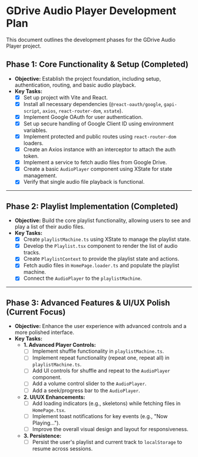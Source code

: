 # GDrive Audio Player Development Plan

This document outlines the development phases for the GDrive Audio Player project.

## Phase 1: Core Functionality & Setup (Completed)

- **Objective:** Establish the project foundation, including setup, authentication, routing, and basic audio playback.
- **Key Tasks:**
    - [x] Set up project with Vite and React.
    - [x] Install all necessary dependencies (`@react-oauth/google`, `gapi-script`, `axios`, `react-router-dom`, `xstate`).
    - [x] Implement Google OAuth for user authentication.
    - [x] Set up secure handling of Google Client ID using environment variables.
    - [x] Implement protected and public routes using `react-router-dom` loaders.
    - [x] Create an Axios instance with an interceptor to attach the auth token.
    - [x] Implement a service to fetch audio files from Google Drive.
    - [x] Create a basic `AudioPlayer` component using XState for state management.
    - [x] Verify that single audio file playback is functional.

---

## Phase 2: Playlist Implementation (Completed)

- **Objective:** Build the core playlist functionality, allowing users to see and play a list of their audio files.
- **Key Tasks:**
    - [x] Create `playlistMachine.ts` using XState to manage the playlist state.
    - [x] Develop the `Playlist.tsx` component to render the list of audio tracks.
    - [x] Create `PlaylistContext` to provide the playlist state and actions.
    - [x] Fetch audio files in `HomePage.loader.ts` and populate the playlist machine.
    - [x] Connect the `AudioPlayer` to the `playlistMachine`.

---

## Phase 3: Advanced Features & UI/UX Polish (Current Focus)

- **Objective:** Enhance the user experience with advanced controls and a more polished interface.
- **Key Tasks:**
    - **1. Advanced Player Controls:**
        - [ ] Implement shuffle functionality in `playlistMachine.ts`.
        - [ ] Implement repeat functionality (repeat one, repeat all) in `playlistMachine.ts`.
        - [ ] Add UI controls for shuffle and repeat to the `AudioPlayer` component.
        - [ ] Add a volume control slider to the `AudioPlayer`.
        - [ ] Add a seek/progress bar to the `AudioPlayer`.
    - **2. UI/UX Enhancements:**
        - [ ] Add loading indicators (e.g., skeletons) while fetching files in `HomePage.tsx`.
        - [ ] Implement toast notifications for key events (e.g., "Now Playing...").
        - [ ] Improve the overall visual design and layout for responsiveness.
    - **3. Persistence:**
        - [ ] Persist the user's playlist and current track to `localStorage` to resume across sessions.